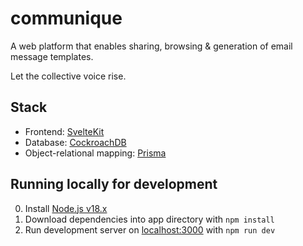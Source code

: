 # **communique**

A web platform that enables sharing, browsing & generation of email message templates.

Let the collective voice rise.

## Stack

- Frontend: [SvelteKit](https://kit.svelte.dev/)
- Database: [CockroachDB](https://www.cockroachlabs.com/docs/)
- Object-relational mapping: [Prisma](https://www.prisma.io/cockroachdb)

## Running locally for development

0. Install [Node.js v18.x](https://nodejs.org/en/download/)
2. Download dependencies into app directory with `npm install`
3. Run development server on [localhost:3000](localhost:3000) with `npm run dev`
